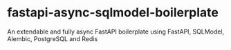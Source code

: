 # fastapi-async-sqlmodel-boilerplate
An extendable and fully async FastAPI boilerplate using FastAPI, SQLModel, Alembic, PostgreSQL and Redis
